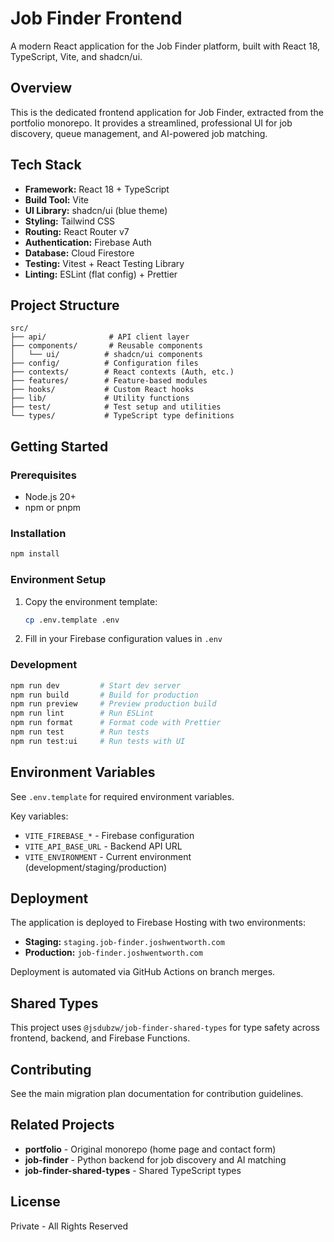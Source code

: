 # Job Finder Frontend

A modern React application for the Job Finder platform, built with React 18, TypeScript, Vite, and shadcn/ui.

## Overview

This is the dedicated frontend application for Job Finder, extracted from the portfolio monorepo. It provides a streamlined, professional UI for job discovery, queue management, and AI-powered job matching.

## Tech Stack

- **Framework:** React 18 + TypeScript
- **Build Tool:** Vite
- **UI Library:** shadcn/ui (blue theme)
- **Styling:** Tailwind CSS
- **Routing:** React Router v7
- **Authentication:** Firebase Auth
- **Database:** Cloud Firestore
- **Testing:** Vitest + React Testing Library
- **Linting:** ESLint (flat config) + Prettier

## Project Structure

```
src/
├── api/              # API client layer
├── components/       # Reusable components
│   └── ui/          # shadcn/ui components
├── config/          # Configuration files
├── contexts/        # React contexts (Auth, etc.)
├── features/        # Feature-based modules
├── hooks/           # Custom React hooks
├── lib/             # Utility functions
├── test/            # Test setup and utilities
└── types/           # TypeScript type definitions
```

## Getting Started

### Prerequisites

- Node.js 20+
- npm or pnpm

### Installation

```bash
npm install
```

### Environment Setup

1. Copy the environment template:
   ```bash
   cp .env.template .env
   ```

2. Fill in your Firebase configuration values in `.env`

### Development

```bash
npm run dev         # Start dev server
npm run build       # Build for production
npm run preview     # Preview production build
npm run lint        # Run ESLint
npm run format      # Format code with Prettier
npm run test        # Run tests
npm run test:ui     # Run tests with UI
```

## Environment Variables

See `.env.template` for required environment variables.

Key variables:
- `VITE_FIREBASE_*` - Firebase configuration
- `VITE_API_BASE_URL` - Backend API URL
- `VITE_ENVIRONMENT` - Current environment (development/staging/production)

## Deployment

The application is deployed to Firebase Hosting with two environments:

- **Staging:** `staging.job-finder.joshwentworth.com`
- **Production:** `job-finder.joshwentworth.com`

Deployment is automated via GitHub Actions on branch merges.

## Shared Types

This project uses `@jsdubzw/job-finder-shared-types` for type safety across frontend, backend, and Firebase Functions.

## Contributing

See the main migration plan documentation for contribution guidelines.

## Related Projects

- **portfolio** - Original monorepo (home page and contact form)
- **job-finder** - Python backend for job discovery and AI matching
- **job-finder-shared-types** - Shared TypeScript types

## License

Private - All Rights Reserved
